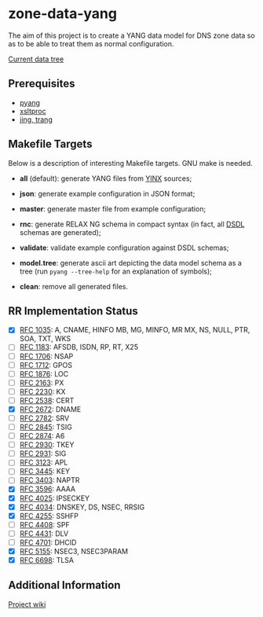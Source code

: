 # zone-data-yang

The aim of this project is to create a YANG data model for DNS zone data
so as to be able to treat them as normal configuration.

[Current data tree](https://gitlab.labs.nic.cz/llhotka/zone-data-yang/raw/master/model.tree)

## Prerequisites

- [pyang](https://github.com/mbj4668/pyang)
- [xsltproc](http://xmlsoft.org/XSLT/xsltproc2.html)
- [jing, trang](https://github.com/relaxng/jing-trang)

## Makefile Targets

Below is a description of interesting Makefile targets. GNU make is
needed.

- **all** (default): generate YANG files from
  [YINX](https://gitlab.labs.nic.cz/labs/yang-tools/wikis/editing_yang#yin-schema-extensions)
  sources;

- **json**: generate example configuration in JSON format;

- **master**: generate master file from example configuration;

- **rnc**: generate RELAX NG schema in compact syntax (in fact, all
  [DSDL](http://dsdl.org) schemas are generated);

- **validate**: validate example configuration against DSDL schemas;

- **model.tree**: generate ascii art depicting the data model schema
  as a tree (run `pyang --tree-help` for an explanation of symbols);

- **clean**: remove all generated files.

## RR Implementation Status

- [x] [RFC 1035](https://tools.ietf.org/html/rfc1035): A, CNAME, HINFO
  MB, MG, MINFO, MR MX, NS, NULL, PTR, SOA, TXT, WKS
- [ ] [RFC 1183](https://tools.ietf.org/html/rfc1183): AFSDB, ISDN, RP, RT, X25
- [ ] [RFC 1706](https://tools.ietf.org/html/rfc1706): NSAP
- [ ] [RFC 1712](https://tools.ietf.org/html/rfc1712): GPOS
- [ ] [RFC 1876](https://tools.ietf.org/html/rfc1876): LOC
- [ ] [RFC 2163](https://tools.ietf.org/html/rfc2163): PX
- [ ] [RFC 2230](https://tools.ietf.org/html/rfc2230): KX
- [ ] [RFC 2538](https://tools.ietf.org/html/rfc2538): CERT
- [x] [RFC 2672](https://tools.ietf.org/html/rfc2672): DNAME
- [ ] [RFC 2782](https://tools.ietf.org/html/rfc2782): SRV
- [ ] [RFC 2845](https://tools.ietf.org/html/rfc2845): TSIG
- [ ] [RFC 2874](https://tools.ietf.org/html/rfc2874): A6
- [ ] [RFC 2930](https://tools.ietf.org/html/rfc2930): TKEY
- [ ] [RFC 2931](https://tools.ietf.org/html/rfc2931): SIG
- [ ] [RFC 3123](https://tools.ietf.org/html/rfc3123): APL
- [ ] [RFC 3445](https://tools.ietf.org/html/rfc3445): KEY
- [ ] [RFC 3403](https://tools.ietf.org/html/rfc3403): NAPTR
- [x] [RFC 3596](https://tools.ietf.org/html/rfc3596): AAAA
- [x] [RFC 4025](https://tools.ietf.org/html/rfc4025): IPSECKEY
- [x] [RFC 4034](https://tools.ietf.org/html/rfc4034): DNSKEY, DS, NSEC, RRSIG
- [x] [RFC 4255](https://tools.ietf.org/html/rfc4255): SSHFP
- [ ] [RFC 4408](https://tools.ietf.org/html/rfc4408): SPF
- [ ] [RFC 4431](https://tools.ietf.org/html/rfc4431): DLV
- [ ] [RFC 4701](https://tools.ietf.org/html/rfc4701): DHCID
- [x] [RFC 5155](https://tools.ietf.org/html/rfc5155): NSEC3, NSEC3PARAM
- [x] [RFC 6698](https://tools.ietf.org/html/rfc6698): TLSA

## Additional Information

[Project wiki](https://gitlab.labs.nic.cz/llhotka/zone-data-yang/wikis/home)

